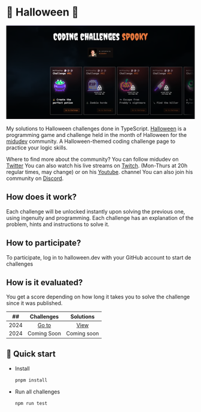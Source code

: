 # 🍭 Halloween 🎃

![cover](/public/images/main-cover.png)

My solutions to Halloween challenges done in TypeScript. [Halloween](https://www.halloween.dev/) is a programming game and challenge held in the month of Halloween for the [midudev](https://midu.dev/) community. A Halloween-themed coding challenge page to practice your logic skills.

Where to find more about the community?
You can follow midudev on [Twitter](https://twitter.com/midudev) You can also watch his live streams on [Twitch](https://www.twitch.tv/midudev). (Mon-Thurs at 20h regular times, may change) or on his [Youtube](https://www.youtube.com/c/midudev). channel You can also join his community on [Discord](https://t.co/XruHkD62j3).

## How does it work?

Each challenge will be unlocked instantly upon solving the previous one, using ingenuity and programming. Each challenge has an explanation of the problem, hints and instructions to solve it.

## How to participate?

To participate, log in to halloween.dev with your GitHub account to start de challenges

## How is it evaluated?

You get a score depending on how long it takes you to solve the challenge since it was published.

| ##    |                               Challenges                              |                              Solutions                               |
| :---: |:---------------------------------------------------------------------:|:--------------------------------------------------------------------:|
|  2024   | [Go to](https://www.halloween.dev/)                                       |   [View](https://github.com/AlecANL/halloween/tree/main/src/2024)     |
|  2024   | Coming Soon                                      |   Coming soon     |

## 🚀 Quick start

- Install

  ```bash
  pnpm install
  ```

- Run all challenges

  ```bash
  npm run test
  ```
